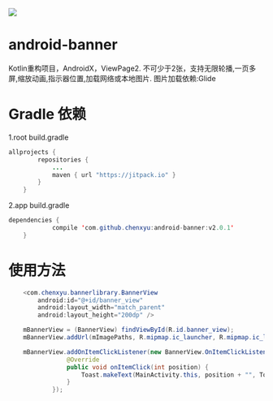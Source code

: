 [![](https://jitpack.io/v/chenxyu/android-banner.svg)](https://jitpack.io/#chenxyu/android-banner)

# android-banner
Kotlin重构项目，AndroidX，ViewPage2.
不可少于2张，支持无限轮播,一页多屏,缩放动画,指示器位置,加载网络或本地图片.
图片加载依赖:Glide


# Gradle 依赖

1.root build.gradle

```java
allprojects {
		repositories {
			...
			maven { url "https://jitpack.io" }
		}
	}
```

2.app build.gradle

```java
dependencies {
	        compile 'com.github.chenxyu:android-banner:v2.0.1'
	}
```


# 使用方法

```java
    <com.chenxyu.bannerlibrary.BannerView
        android:id="@+id/banner_view"
        android:layout_width="match_parent"
        android:layout_height="200dp" />
```

```java
    mBannerView = (BannerView) findViewById(R.id.banner_view);
    mBannerView.addUrl(mImagePaths, R.mipmap.ic_launcher, R.mipmap.ic_launcher, ImageView.ScaleType.CENTER_CROP);
```

```java
    mBannerView.addOnItemClickListener(new BannerView.OnItemClickListener() {
                @Override
                public void onItemClick(int position) {
                    Toast.makeText(MainActivity.this, position + "", Toast.LENGTH_SHORT).show();
                }
            });
```
